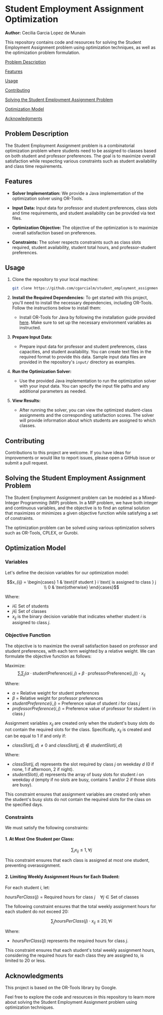 # Student Employment Assignment Optimization

**Author:** Cecilia Garcia Lopez de Munain

This repository contains code and resources for solving the Student Employment Assignment problem using optimization techniques, as well as the optimization problem formulation.

[Problem Description](https://github.com/cgarcialm/student_employment_assignment/#problem-description)

[Features](https://github.com/cgarcialm/student_employment_assignment/#features)

[Usage](https://github.com/cgarcialm/student_employment_assignment/#usage)

[Contributing](https://github.com/cgarcialm/student_employment_assignment/#contributing)

[Solving the Student Employment Assignment Problem](https://github.com/cgarcialm/student_employment_assignment/#solving-the-student-employment-assignment-problem)

[Optimization Model](https://github.com/cgarcialm/student_employment_assignment/#optimization-model)

[Acknowledgments](https://github.com/cgarcialm/student_employment_assignment/#acknowledgments)

## Problem Description

The Student Employment Assignment problem is a combinatorial optimization problem where students need to be assigned to classes based on both student and professor preferences. The goal is to maximize overall satisfaction while respecting various constraints such as student availability and class time requirements.

## Features

- **Solver Implementation:** We provide a Java implementation of the optimization solver using OR-Tools.

- **Input Data:** Input data for professor and student preferences, class slots and time requirements, and student availability can be provided via text files.

- **Optimization Objective:** The objective of the optimization is to maximize overall satisfaction based on preferences.

- **Constraints:** The solver respects constraints such as class slots required, student availability, student total hours, and professor-student preferences.

## Usage

1. Clone the repository to your local machine:

   ```bash
   git clone https://github.com/cgarcialm/student_employment_assignment.git

2. **Install the Required Dependencies:** To get started with this project, you'll need to install the necessary dependencies, including OR-Tools. Follow the instructions below to install them:

   - Install OR-Tools for Java by following the installation guide provided [here](https://developers.google.com/optimization/install). Make sure to set up the necessary environment variables as instructed.

3. **Prepare Input Data:**

   - Prepare input data for professor and student preferences, class capacities, and student availability. You can create text files in the required format to provide this data. Sample input data files are provided in the repository's `input/` directory as examples.

4. **Run the Optimization Solver:**

   - Use the provided Java implementation to run the optimization solver with your input data. You can specify the input file paths and any additional parameters as needed.

5. **View Results:**

   - After running the solver, you can view the optimized student-class assignments and the corresponding satisfaction scores. The solver will provide information about which students are assigned to which classes.

## Contributing

Contributions to this project are welcome. If you have ideas for improvements or would like to report issues, please open a GitHub issue or submit a pull request.

## Solving the Student Employment Assignment Problem

The Student Employment Assignment problem can be modeled as a Mixed-Integer Programming (MIP) problem. In a MIP problem, we have both integer and continuous variables, and the objective is to find an optimal solution that maximizes or minimizes a given objective function while satisfying a set of constraints.

The optimization problem can be solved using various optimization solvers such as OR-Tools, CPLEX, or Gurobi.
## Optimization Model

### Variables
Let's define the decision variables for our optimization model:

$$x_{ij} =
\begin{cases}
1 & \text{if student } i \text{ is assigned to class } j \\
0 & \text{otherwise}
\end{cases}$$

Where:
- $i \in$ Set of students
- $j \in$ Set of classes
- $x_{ij}$ is the binary decision variable that indicates whether student $i$ is assigned to class $j$.

### Objective Function
The objective is to maximize the overall satisfaction based on professor and student preferences, with each term weighted by a relative weight. We can formulate the objective function as follows:

Maximize: $$\sum_{i} \sum_{j} (\alpha \cdot \text{studentPreference}(i, j) + \beta \cdot \text{professorPreference}(i, j)) \cdot x_{ij}$$

Where:
- $α$ = Relative weight for student preferences
- $β$ = Relative weight for professor preferences
- $studentPreference(i, j)$ = Preference value of student $i$ for class $j$
- $professorPreference(i, j)$ = Preference value of professor for student $i$ in class $j$

Assignment variables $x_{ij}$ are created only when the student's busy slots do not contain the required slots for the class. Specifically, $x_{ij}$ is created and can be equal to 1 if and only if:

- $classSlot(j, d) \neq 0$ and $classSlot(j, d) \notin studentSlot(i, d)$ 

Where:
- $classSlot(j, d)$ represents the slot required by class $j$ on weekday $d$ (0 if none, 1 if afternoon, 2 if night).
- $studentSlot(i, d)$ represents the array of busy slots for student $i$ on weekday $d$ (empty if no slots are busy, contains 1 and/or 2 if those slots are busy).

This constraint ensures that assignment variables are created only when the student's busy slots do not contain the required slots for the class on the specified days.

### Constraints
We must satisfy the following constraints:

#### 1. At Most One Student per Class:

$$\sum_{i} x_{ij} \leq 1, \forall j$$

This constraint ensures that each class is assigned at most one student, preventing overassignment.

#### 2. Limiting Weekly Assignment Hours for Each Student:
For each student $i$, let:

$hoursPerClass(j) = \text{Required hours for class } j \quad \forall j \in \text{Set of classes}$

The following constraint ensures that the total weekly assignment hours for each student do not exceed 20:

$$\sum_{j} hoursPerClass(j) \cdot x_{ij} \leq 20, \forall i$$

Where:
- $hoursPerClass(j)$ represents the required hours for class $j$.

This constraint ensures that each student's total weekly assignment hours, considering the required hours for each class they are assigned to, is limited to 20 or less.

## Acknowledgments

This project is based on the OR-Tools library by Google.

Feel free to explore the code and resources in this repository to learn more about solving the Student Employment Assignment problem using optimization techniques.
